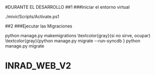 #DURANTE EL DESARROLLO
##1
###Iniciar el entorno virtual

./mivir/Scripts/Activate.ps1

##2
###Ejecutar las Migraciones

python manage.py makemigrations 
\textcolor{gray}{si no sirve, ocupar}
\textcolor{gray}{python manage.py migrate --run-syncdb 
}
python manage.py migrate
# INRAD_WEB_V2

